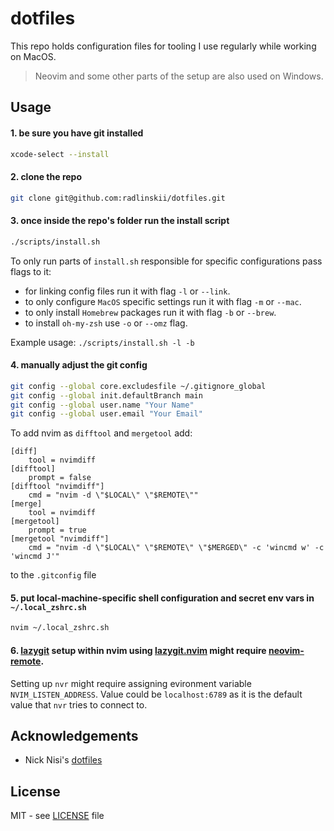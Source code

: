 # dotfiles

This repo holds configuration files for tooling I use regularly while working on MacOS.

> Neovim and some other parts of the setup are also used on Windows.

## Usage

#### 1. be sure you have git installed

```sh
xcode-select --install
```

#### 2. clone the repo

```sh
git clone git@github.com:radlinskii/dotfiles.git
```

#### 3. once inside the repo's folder run the install script

```sh
./scripts/install.sh
```

To only run parts of `install.sh` responsible for specific configurations pass flags to it:

-   for linking config files run it with flag `-l` or `--link`.
-   to only configure `MacOS` specific settings run it with flag `-m` or `--mac`.
-   to only install `Homebrew` packages run it with flag `-b` or `--brew`.
-   to install `oh-my-zsh` use `-o` or `--omz` flag.

Example usage: `./scripts/install.sh -l -b`

#### 4. manually adjust the git config

```sh
git config --global core.excludesfile ~/.gitignore_global
git config --global init.defaultBranch main
git config --global user.name "Your Name"
git config --global user.email "Your Email"
```

To add nvim as `difftool` and `mergetool` add:

```
[diff]
    tool = nvimdiff
[difftool]
    prompt = false
[difftool "nvimdiff"]
    cmd = "nvim -d \"$LOCAL\" \"$REMOTE\""
[merge]
    tool = nvimdiff
[mergetool]
    prompt = true
[mergetool "nvimdiff"]
    cmd = "nvim -d \"$LOCAL\" \"$REMOTE\" \"$MERGED\" -c 'wincmd w' -c 'wincmd J'"
```

to the `.gitconfig` file

#### 5. put local-machine-specific shell configuration and secret env vars in `~/.local_zshrc.sh`

```sh
nvim ~/.local_zshrc.sh
```

#### 6. [lazygit](https://github.com/jesseduffield/lazygit) setup within nvim using [lazygit.nvim](https://github.com/kdheepak/lazygit.nvim) might require [neovim-remote](https://github.com/mhinz/neovim-remote).

Setting up `nvr` might require assigning evironment variable `NVIM_LISTEN_ADDRESS`.
Value could be `localhost:6789` as it is the default value that `nvr` tries to connect to.

## Acknowledgements

-   Nick Nisi's [dotfiles](https://github.com/nicknisi/dotfiles)

## License

MIT - see [LICENSE](LICENSE) file

